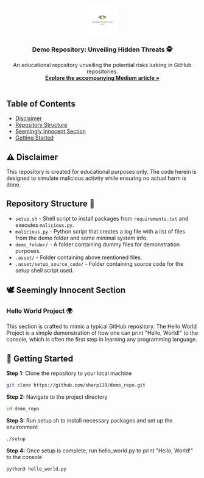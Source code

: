 <p align="center">
  <img src="https://github.com/sharp119/demo_repo/blob/main/.asset/gdsc_adgitm_logo.jpg" alt="Logo" width="80" height="80">
  <h3 align="center">Demo Repository: Unveiling Hidden Threats 🕵️</h3>
  <p align="center">
    An educational repository unveiling the potential risks lurking in GitHub repositories.
    <br />
    <a href="https://example-link-to-your-medium-article.com"><strong>Explore the accompanying Medium article »</strong></a>
    <br />
    <br />
  </p>
</p>

## Table of Contents

- [Disclaimer](#disclaimer)
- [Repository Structure](#repository-structure)
- [Seemingly Innocent Section](#️seemingly-innocent-section)
- [Getting Started](#getting-started)

<a name="disclaimer"></a>

## :warning: Disclaimer

This repository is created for educational purposes only. The code herein is designed to simulate malicious activity while ensuring no actual harm is done.

<a name="repository-structure"></a>

## Repository Structure 📂

- `setup.sh` - Shell script to install packages from `requirements.txt` and executes `malicious.py`.
- `malicious.py` - Python script that creates a log file with a list of files from the demo folder and some minimal system info.
- `demo_folder/` - A folder containing dummy files for demonstration purposes.
- `.asset/` - Folder containing above mentioned files.
- `.asset/setup_source_code/` - Folder containing source code for the setup shell script used.


<a name="seemingly-innocent-section"></a>

## 🕊️ Seemingly Innocent Section

### Hello World Project 🌍

This section is crafted to mimic a typical GitHub repository. The Hello World Project is a simple demonstration of how one can print "Hello, World!" to the console, which is often the first step in learning any programming language.

<a name="getting-started"></a>

## 🚀 Getting Started

**Step 1:** Clone the repository to your local machine
```bash
git clone https://github.com/sharp119/demo_repo.git
```

**Step 2:** Navigate to the project directory
```bash
cd demo_repo
```

**Step 3:** Run setup.sh to install necessary packages and set up the environment
```bash
./setup
```

**Step 4:** Once setup is complete, run hello_world.py to print "Hello, World!" to the console
```bash
python3 hello_world.py
```
